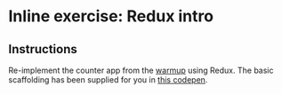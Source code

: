# Inline exercise: Redux intro

## Instructions

Re-implement the counter app from the [warmup](../warmup/) using Redux.
The basic scaffolding has been supplied for you in [this codepen](http://codepen.io/lockehart/pen/zBdKrG?editors=1010).
